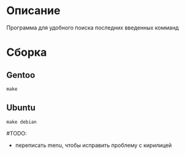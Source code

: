 # Описание

Программа для удобного поиска последних введенных комманд

# Сборка 

## Gentoo
```
make 
```

## Ubuntu

```
make debian
```


#TODO:

- переписать menu, чтобы исправить проблему с кирилицей
